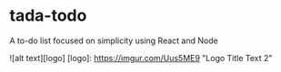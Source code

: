# tada-todo
A to-do list focused on simplicity using React and Node

![alt text][logo]
[logo]: https://imgur.com/Uus5ME9 "Logo Title Text 2"
